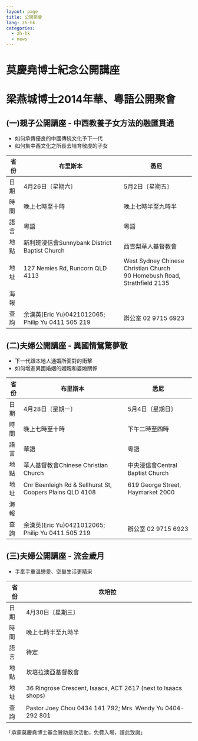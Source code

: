 ```yaml
---  
layout: page  
title: 公開聚會  
lang: zh-hk  
categories:   
  - zh-hk  
  - news  
---  
```

  
莫慶堯博士紀念公開講座  
======================
梁燕城博士2014年華、粵語公開聚會  
================================
  
(一)親子公開講座 - 中西教養子女方法的融匯貫通    
---------------------------------------------
* 如何承傳優良的中國傳統文化予下一代    
* 如何集中西文化之所長去培育敬虔的子女      

<!--  
|省份|布里斯本|悉尼|  
--- | --- | ---    
|日期|4月26日〔星期六〕|5月2日〔星期五〕|    
|時間|晚上六時正       |晚上七時半至九時半|     
|語言|粵語             |粵語|     
|地點|詳情留意本會網站|西雪梨華人基督教會|    
|地址||West Sydney Chinese Christian Church <br> 90 Homebush Road, Strathfield 2135|    
-->

<table class="table"><thead>
<tr>
<th>省份</th>
<th>布里斯本</th>
<th>悉尼</th>
</tr>
</thead><tbody>
<tr>
<td>日期</td>
<td>4月26日〔星期六〕</td>
<td>5月2日〔星期五〕</td>
</tr>
<tr>
<td>時間</td>
<td>晚上七時至十時</td>
<td>晚上七時半至九時半</td>
</tr>
<tr>
<td>語言</td>
<td>粵語</td>
<td>粵語</td>
</tr>
<tr>
<td>地點</td>
<td>新利班浸信會Sunnybank District Baptist Church</td>
<td>西雪梨華人基督教會</td>
</tr>
<tr>
<td>地址</td>
<td>127 Nemies Rd, Runcorn QLD 4113</td>
<td>West Sydney Chinese Christian Church <br> 90 Homebush Road,
Strathfield 2135</td>
</tr>
<tr>
<td>海報</td>
<td></td>
<td>
<a href="../2014_MFFC Syd Poster.pdf"><span class="glyphicon glyphicon-download-alt"></span></a>
</td>
</tr>
<tr>
<td>查詢</td>
<td>余漢英(Eric Yu)0421012065; Philip Yu 0411 505 219</td>
<td>辦公室 02 9715 6923</td>
</tr>
</tbody></table>  
                    
  
  
(二)夫婦公開講座 - 異國情鴛驚夢散
---------------------------------    
* 下一代跟本地人通婚所面對的衝擊    
* 如何增進異國婚姻的姻親和婆媳關係    

<!--  
|省份|布里斯本|悉尼  |  
|--- | --- | ---    |  
|日期|4月28日〔星期一〕|5月4日〔星期日〕  |  
|時間|晚上|下午二時至四時  |  
|語言|華語|粵語 |  
|地點|詳情留意本會網站|中央浸信會Central Baptist Church  |  
|地址||619 George Street, Haymarket 2000|    
-->

<table class="table"><thead>
<tr>
<th>省份</th>
<th>布里斯本</th>
<th>悉尼</th>
</tr>
</thead><tbody>
<tr>
<td>日期</td>
<td>4月28日〔星期一〕</td>
<td>5月4日〔星期日〕</td>
</tr>
<tr>
<td>時間</td>
<td>晚上七時至十時</td>
<td>下午二時至四時</td>
</tr>
<tr>
<td>語言</td>
<td>華語</td>
<td>粵語</td>
</tr>
<tr>
<td>地點</td>
<td>華人基督教會Chinese Christian Church</td>
<td>中央浸信會Central Baptist Church</td>
</tr>
<tr>
<td>地址</td>
<td>Cnr Beenleigh Rd & Sellhurst St, Coopers Plains   QLD 4108</td>
<td>619 George Street, Haymarket 2000</td>
</tr>
<tr>
<td>海報</td>
<td></td>
<td>
<a href="../2014_MFFC Syd Poster.pdf"><span class="glyphicon glyphicon-download-alt"></span></a>
</td>
</tr>
<tr>
<td>查詢</td>
<td>余漢英(Eric Yu)0421012065; Philip Yu 0411 505 219</td>
<td>辦公室 02 9715 6923</td>
</tr>
</tbody></table> 
  
(三)夫婦公開講座 - 流金歲月  
-----------------------------
* 手牽手重温戀愛、空巢生活更精采    

<!--
|省份|坎培拉|  
|----|------|    
|日期|4月30日〔星期三〕|    
|時間|晚上七時半至九時半|    
|語言|待定|    
|地點|坎培拉澳亞基督教會|  
|地址 | 36 Ringrose Crescent, Isaacs, ACT 2617 (next to Isaacs shops)|  
|查詢  |  Pastor Joey Chou 0434 141 792   Mrs. Wendy Yu  0404-292 801 |      
-->

<table class="table"><thead>
<tr>
<th>省份</th>
<th>坎培拉</th>
</tr>
</thead><tbody>
<tr>
<td>日期</td>
<td>4月30日〔星期三〕</td>
</tr>
<tr>
<td>時間</td>
<td>晚上七時半至九時半</td>
</tr>
<tr>
<td>語言</td>
<td>待定</td>
</tr>
<tr>
<td>地點</td>
<td>坎培拉澳亞基督教會</td>
</tr>
<tr>
<td>地址</td>
<td>36 Ringrose Crescent, Isaacs, ACT 2617 (next to Isaacs shops)</td>
</tr>
<tr>
<td>查詢</td>
<td>Pastor Joey Chou 0434 141 792;   Mrs. Wendy Yu  0404-292 801</td>
</tr>
</tbody></table>

  
「承蒙莫慶堯博士基金贊助是次活動，免費入場，謹此致謝」  
  
